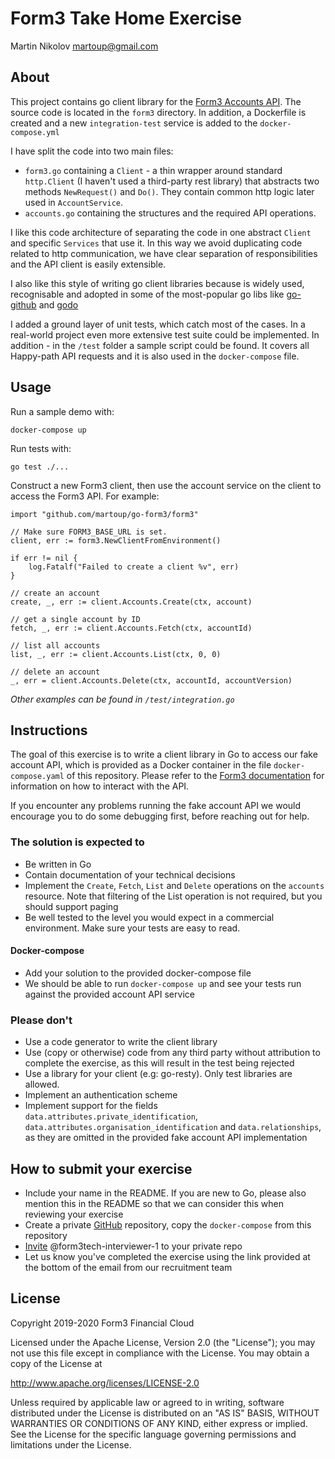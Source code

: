 # Form3 Take Home Exercise
Martin Nikolov <martoup@gmail.com>

## About
This project contains go client library for the [Form3 Accounts API](https://api-docs.form3.tech/api.html?http#organisation-accounts).
The source code is located in the `form3` directory. In addition, a Dockerfile is created and a new `integration-test` service is added to the `docker-compose.yml` 

I have split the code into two main files:
 - `form3.go` containing a `Client` - a thin wrapper around standard `http.Client` 
(I haven't used a third-party rest library) that abstracts two methods `NewRequest()` and `Do()`. 
They contain common http logic later used in `AccountService`.
- `accounts.go` containing the structures and the required API operations.

I like this code architecture of separating the code in one abstract `Client` and specific `Services` that use it. 
In this way we avoid duplicating code related to http communication, we have clear separation of 
responsibilities and the API client is easily extensible. 

I also like this style of writing go client libraries because is widely used, recognisable and adopted in some of the 
most-popular go libs like [go-github](https://github.com/google/go-github) and [godo](https://github.com/digitalocean/godo)

I added a ground layer of unit tests, which catch most of the cases. 
In a real-world project even more extensive test suite could be implemented. In addition - in the `/test` folder a sample 
script could be found. It covers all Happy-path API requests and it is also used in the `docker-compose` file.   
  

## Usage
Run a sample demo with:
```
docker-compose up
```

Run tests with:
```
go test ./...
```

Construct a new Form3 client, then use the account service on the client to
access the Form3 API. For example:
```
import "github.com/martoup/go-form3/form3"

// Make sure FORM3_BASE_URL is set.
client, err := form3.NewClientFromEnvironment()

if err != nil {
    log.Fatalf("Failed to create a client %v", err)
}

// create an account
create, _, err := client.Accounts.Create(ctx, account)

// get a single account by ID
fetch, _, err := client.Accounts.Fetch(ctx, accountId)

// list all accounts
list, _, err := client.Accounts.List(ctx, 0, 0)

// delete an account
_, err = client.Accounts.Delete(ctx, accountId, accountVersion)
```
_Other examples can be found in `/test/integration.go`_ 


## Instructions
The goal of this exercise is to write a client library in Go to access our fake account API, which is provided as a Docker
container in the file `docker-compose.yaml` of this repository. Please refer to the
[Form3 documentation](http://api-docs.form3.tech/api.html#organisation-accounts) for information on how to interact with the API.

If you encounter any problems running the fake account API we would encourage you to do some debugging first,
before reaching out for help.

### The solution is expected to
- Be written in Go
- Contain documentation of your technical decisions
- Implement the `Create`, `Fetch`, `List` and `Delete` operations on the `accounts` resource. Note that filtering of the List operation is not required, but you should support paging
- Be well tested to the level you would expect in a commercial environment. Make sure your tests are easy to read.

#### Docker-compose
 - Add your solution to the provided docker-compose file
 - We should be able to run `docker-compose up` and see your tests run against the provided account API service 

### Please don't
- Use a code generator to write the client library
- Use (copy or otherwise) code from any third party without attribution to complete the exercise, as this will result in the test being rejected
- Use a library for your client (e.g: go-resty). Only test libraries are allowed.
- Implement an authentication scheme
- Implement support for the fields `data.attributes.private_identification`, `data.attributes.organisation_identification`
  and `data.relationships`, as they are omitted in the provided fake account API implementation
  
## How to submit your exercise
- Include your name in the README. If you are new to Go, please also mention this in the README so that we can consider this when reviewing your exercise
- Create a private [GitHub](https://help.github.com/en/articles/create-a-repo) repository, copy the `docker-compose` from this repository
- [Invite](https://help.github.com/en/articles/inviting-collaborators-to-a-personal-repository) @form3tech-interviewer-1 to your private repo
- Let us know you've completed the exercise using the link provided at the bottom of the email from our recruitment team

## License
Copyright 2019-2020 Form3 Financial Cloud

Licensed under the Apache License, Version 2.0 (the "License"); you may not use this file except in compliance with the License.
You may obtain a copy of the License at

http://www.apache.org/licenses/LICENSE-2.0

Unless required by applicable law or agreed to in writing, software distributed under the License is distributed on an "AS IS" BASIS, WITHOUT WARRANTIES OR CONDITIONS OF ANY KIND, either express or implied. See the License for the specific language governing permissions and limitations under the License.
